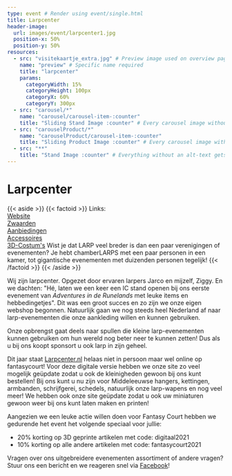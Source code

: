 ```yaml
---
type: event # Render using event/single.html
title: Larpcenter
header-image:
  url: images/event/larpcenter1.jpg
  position-x: 50%
  position-y: 50%
resources:
  - src: "visitekaartje_extra.jpg" # Preview image used on overview pages
    name: "preview" # Specific name required
    title: "larpcenter"
    params:
      categoryWidth: 15%
      categoryHeight: 100px
      categoryX: 60%
      categoryY: 300px
  - src: "carousel/*"
    name: "carousel/carousel-item-:counter"
    title: "Sliding Stand Image :counter" # Every carousel image without an alt-text gets a special name
  - src: "carouselProduct/*"
    name: "carouselProduct/carousel-item-:counter"
    title: "Sliding Product Image :counter" # Every carousel image without an alt-text gets a special name
  - src: "**"
    title: "Stand Image :counter" # Everything without an alt-text gets a special name
---
```



# Larpcenter

{{< aside >}}
    {{< factoid >}}
    Links: <br>
    <a href='www.larpcenter.nl' target='_blank'>Website</a> <br>
    <a href='https://www.larpcenter.nl/c-4418349/zwaarden/' target='_blank'>Zwaarden</a> <br>
    <a href='https://www.larpcenter.nl/c-4424589/aanbiedingen/' target='_blank'>Aanbiedingen</a> <br>
    <a href='https://www.larpcenter.nl/c-4469537/accessoires/' target='_blank'>Accessoires</a> <br>
    <a href='https://www.larpcenter.nl/c-4418400/3d-costum-s/' target='_blank'>3D-Costum's</a>
Wist je dat LARP veel breder is dan een paar verenigingen of evenementen? Je hebt chamberLARPS met een paar personen in een kamer, tot gigantische evenementen met duizenden personen tegelijk!
    {{< /factoid >}}
{{< /aside >}}

Wij zijn larpcenter. Opgezet door ervaren larpers Jarco en mijzelf, Ziggy. En we dachten: "Hé, laten we een keer een IC stand openen bij ons eerste evenement van *Adventures in de Runelands* met leuke items en hebbedingetjes". Dit was een groot succes en zo zijn we onze eigen webshop begonnen. Natuurlijk gaan we nog steeds heel Nederland af naar larp-evenementen die onze aankleding willen en kunnen gebruiken.

Onze opbrengst gaat deels naar spullen die kleine larp-evenementen kunnen gebruiken om hun wereld nog beter neer te kunnen zetten! Dus als u bij ons koopt sponsort u ook larp in zijn geheel. 

Dit jaar staat [Larpcenter.nl](https://www.larpcenter.nl/) helaas niet in persoon maar wel online op fantasycourt!
Voor deze digitale versie hebben we onze site zo veel mogelijk geüpdate zodat u ook de kleinigheden gewoon bij ons kunt bestellen! Bij ons kunt u nu zijn voor Middeleeuwse hangers, kettingen, armbanden, schrijfgerei, schedels, natuurlijk onze larp-wapens en nog veel meer! We hebben ook onze site geüpdate zodat u ook uw miniaturen gewoon weer bij ons kunt laten maken en printen!

Aangezien we een leuke actie willen doen voor Fantasy Court hebben we gedurende het event het volgende speciaal voor jullie:
- 20% korting op 3D geprinte artikelen met code: digitaal2021
- 10% korting op alle andere artikelen met code: fantasycourt2021

Vragen over ons uitgebreidere evenementen assortiment of andere vragen? Stuur ons een bericht en we reageren snel via [Facebook](https://www.facebook.com/Larpcenter.nl/)!

